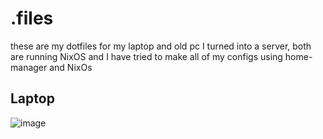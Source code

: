 # .files
these are my dotfiles for my laptop and old pc I turned into a server, both are running NixOS and I have tried to make all of my configs using home-manager and NixOs
## Laptop
![image](https://github.com/user-attachments/assets/ae8527f5-98c3-4929-ba0b-0ae87d20ba38)
